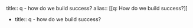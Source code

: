 title:: q - how do we build success?
alias:: [[q: How do we build success?]]

- title:: q - how do we build success?